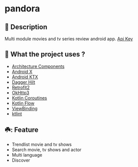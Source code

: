 # pandora

## :scroll: Description
Multi module movies and tv series review android app. 
[Api Key](https://www.themoviedb.org/documentation/api)

## :rocket: What the project uses ?
* [Architecture Components](https://developer.android.com/topic/libraries/architecture/)
* [Android X](https://developer.android.com/jetpack/androidx) 
* [Android KTX](https://developer.android.com/kotlin/ktx.html) 
* [Dagger Hilt](https://developer.android.com/training/dependency-injection/hilt-android)
* [Retrofit2](https://square.github.io/retrofit/)
* [OkHttp3](https://github.com/square/okhttp)
* [Kotlin Coroutines](https://developer.android.com/kotlin/coroutines)
* [Kotlin Flow](https://developer.android.com/kotlin/flow)
* [ViewBinding](https://developer.android.com/topic/libraries/view-binding)
* [ktlint](https://ktlint.github.io/)


## ☘️: Feature
* Trendlist movie and tv shows
* Search movie, tv shows and actor
* Multi language
* Discover
